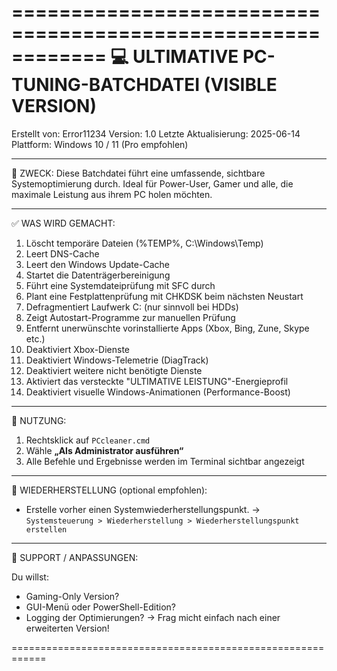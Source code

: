 ============================================================
💻 ULTIMATIVE PC-TUNING-BATCHDATEI (VISIBLE VERSION)
============================================================

Erstellt von: Error11234
Version: 1.0
Letzte Aktualisierung: 2025-06-14
Plattform: Windows 10 / 11 (Pro empfohlen)

------------------------------------------------------------
🔧 ZWECK:
Diese Batchdatei führt eine umfassende, sichtbare Systemoptimierung durch.
Ideal für Power-User, Gamer und alle, die maximale Leistung aus ihrem PC holen möchten.

------------------------------------------------------------
✅ WAS WIRD GEMACHT:
1. Löscht temporäre Dateien (%TEMP%, C:\Windows\Temp)
2. Leert DNS-Cache
3. Leert den Windows Update-Cache
4. Startet die Datenträgerbereinigung
5. Führt eine Systemdateiprüfung mit SFC durch
6. Plant eine Festplattenprüfung mit CHKDSK beim nächsten Neustart
7. Defragmentiert Laufwerk C: (nur sinnvoll bei HDDs)
8. Zeigt Autostart-Programme zur manuellen Prüfung
9. Entfernt unerwünschte vorinstallierte Apps (Xbox, Bing, Zune, Skype etc.)
10. Deaktiviert Xbox-Dienste
11. Deaktiviert Windows-Telemetrie (DiagTrack)
12. Deaktiviert weitere nicht benötigte Dienste
13. Aktiviert das versteckte "ULTIMATIVE LEISTUNG"-Energieprofil
14. Deaktiviert visuelle Windows-Animationen (Performance-Boost)

------------------------------------------------------------
📌 NUTZUNG:

1. Rechtsklick auf `PCcleaner.cmd`
2. Wähle **„Als Administrator ausführen“**
3. Alle Befehle und Ergebnisse werden im Terminal sichtbar angezeigt

------------------------------------------------------------
🔄 WIEDERHERSTELLUNG (optional empfohlen):

- Erstelle vorher einen Systemwiederherstellungspunkt.
  → `Systemsteuerung > Wiederherstellung > Wiederherstellungspunkt erstellen`

------------------------------------------------------------
💬 SUPPORT / ANPASSUNGEN:

Du willst:
- Gaming-Only Version?
- GUI-Menü oder PowerShell-Edition?
- Logging der Optimierungen?
→ Frag micht einfach nach einer erweiterten Version!

============================================================
